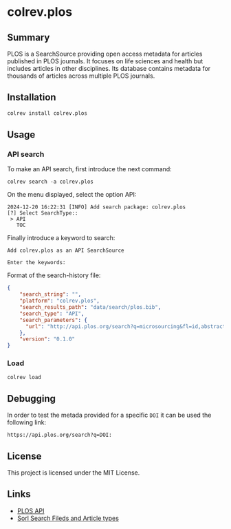 # colrev.plos

## Summary

PLOS is a SearchSource providing open access metadata for articles published in PLOS journals. It focuses on life sciences and health but includes articles in other disciplines. Its database contains metadata for thousands of articles across multiple PLOS journals.

## Installation

```bash
colrev install colrev.plos
```

## Usage

### API search
To make an API search, first introduce the next command:

```
colrev search -a colrev.plos
```
On the menu displayed, select the option API:

```
2024-12-20 16:22:31 [INFO] Add search package: colrev.plos
[?] Select SearchType::
 > API
   TOC
```

Finally introduce a keyword to search:
```
Add colrev.plos as an API SearchSource

Enter the keywords:
```


Format of the search-history file:

```json
{
    "search_string": "",
    "platform": "colrev.plos",
    "search_results_path": "data/search/plos.bib",
    "search_type": "API",
    "search_parameters": {
      "url": "http://api.plos.org/search?q=microsourcing&fl=id,abstract,author_display,title_display,journal,publication_date,volume,issue",
    },
    "version": "0.1.0"
}
```

### Load

```
colrev load
```

## Debugging

In order to test the metada provided for a specific `DOI` it can be used the following link:

```
https://api.plos.org/search?q=DOI:
```

## License

This project is licensed under the MIT License.

## Links

- [PLOS API](https://api.plos.org)
- [Sorl Search Fileds and Article types](https://api.plos.org/solr/search-fields/)
